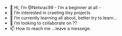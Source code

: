 - 👋 Hi, I’m @Netsrac99 - I'm a beginner at all - 
- 👀 I’m interested in craeting tiny projects
- 🌱 I’m currently learning all about, better try to learn...
- 💞️ I’m looking to collaborate on ??
- 📫 How to reach me ...leave a messege.

<!---
Netsrac99/Netsrac99 is a ✨ special ✨ repository because its `README.md` (this file) appears on your GitHub profile.
You can click the Preview link to take a look at your changes.
--->
